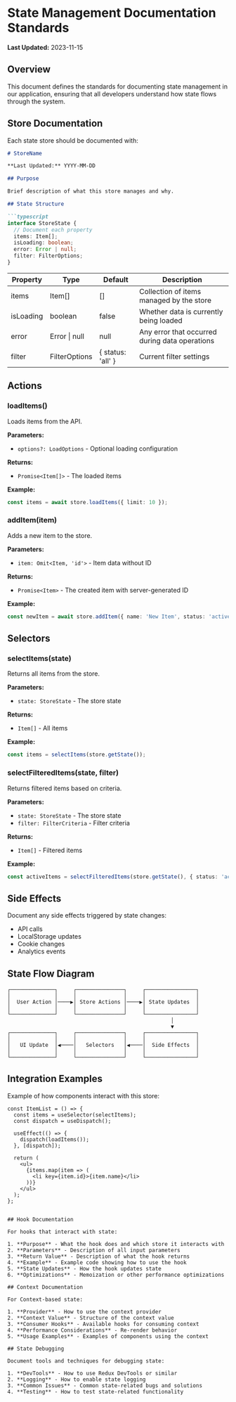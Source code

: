 
# State Management Documentation Standards

**Last Updated:** 2023-11-15

## Overview

This document defines the standards for documenting state management in our application, ensuring that all developers understand how state flows through the system.

## Store Documentation

Each state store should be documented with:

```markdown
# StoreName

**Last Updated:** YYYY-MM-DD

## Purpose

Brief description of what this store manages and why.

## State Structure

```typescript
interface StoreState {
  // Document each property
  items: Item[];
  isLoading: boolean;
  error: Error | null;
  filter: FilterOptions;
}
```

| Property | Type | Default | Description |
|----------|------|---------|-------------|
| items | Item[] | [] | Collection of items managed by the store |
| isLoading | boolean | false | Whether data is currently being loaded |
| error | Error \| null | null | Any error that occurred during data operations |
| filter | FilterOptions | { status: 'all' } | Current filter settings |

## Actions

### loadItems()

Loads items from the API.

**Parameters:**
- `options?: LoadOptions` - Optional loading configuration

**Returns:**
- `Promise<Item[]>` - The loaded items

**Example:**
```typescript
const items = await store.loadItems({ limit: 10 });
```

### addItem(item)

Adds a new item to the store.

**Parameters:**
- `item: Omit<Item, 'id'>` - Item data without ID

**Returns:**
- `Promise<Item>` - The created item with server-generated ID

**Example:**
```typescript
const newItem = await store.addItem({ name: 'New Item', status: 'active' });
```

## Selectors

### selectItems(state)

Returns all items from the store.

**Parameters:**
- `state: StoreState` - The store state

**Returns:**
- `Item[]` - All items

**Example:**
```typescript
const items = selectItems(store.getState());
```

### selectFilteredItems(state, filter)

Returns filtered items based on criteria.

**Parameters:**
- `state: StoreState` - The store state
- `filter: FilterCriteria` - Filter criteria

**Returns:**
- `Item[]` - Filtered items

**Example:**
```typescript
const activeItems = selectFilteredItems(store.getState(), { status: 'active' });
```

## Side Effects

Document any side effects triggered by state changes:

- API calls
- LocalStorage updates
- Cookie changes
- Analytics events

## State Flow Diagram

```
┌──────────────┐     ┌───────────────┐     ┌────────────────┐
│              │     │               │     │                │
│  User Action │────▶│ Store Actions │────▶│ State Updates  │
│              │     │               │     │                │
└──────────────┘     └───────────────┘     └────────────────┘
                                                    │
                                                    ▼
┌──────────────┐     ┌───────────────┐     ┌────────────────┐
│              │     │               │     │                │
│   UI Update  │◀────│   Selectors   │◀────│  Side Effects  │
│              │     │               │     │                │
└──────────────┘     └───────────────┘     └────────────────┘
```

## Integration Examples

Example of how components interact with this store:

```tsx
const ItemList = () => {
  const items = useSelector(selectItems);
  const dispatch = useDispatch();

  useEffect(() => {
    dispatch(loadItems());
  }, [dispatch]);

  return (
    <ul>
      {items.map(item => (
        <li key={item.id}>{item.name}</li>
      ))}
    </ul>
  );
};
```
```

## Hook Documentation

For hooks that interact with state:

1. **Purpose** - What the hook does and which store it interacts with
2. **Parameters** - Description of all input parameters
3. **Return Value** - Description of what the hook returns
4. **Example** - Example code showing how to use the hook
5. **State Updates** - How the hook updates state
6. **Optimizations** - Memoization or other performance optimizations

## Context Documentation

For Context-based state:

1. **Provider** - How to use the context provider
2. **Context Value** - Structure of the context value
3. **Consumer Hooks** - Available hooks for consuming context
4. **Performance Considerations** - Re-render behavior
5. **Usage Examples** - Examples of components using the context

## State Debugging

Document tools and techniques for debugging state:

1. **DevTools** - How to use Redux DevTools or similar
2. **Logging** - How to enable state logging
3. **Common Issues** - Common state-related bugs and solutions
4. **Testing** - How to test state-related functionality
